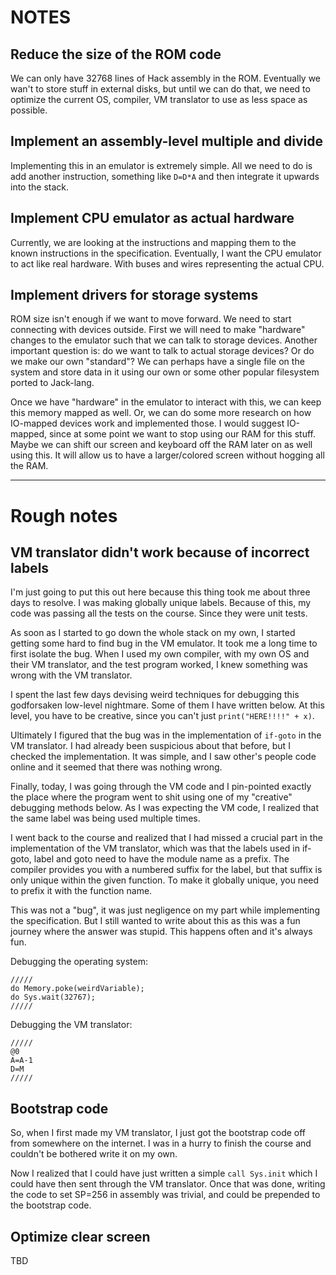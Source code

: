# NOTES
## Reduce the size of the ROM code

We can only have 32768 lines of Hack assembly in the ROM. Eventually we wan't to
store stuff in external disks, but until we can do that, we need to optimize the
current OS, compiler, VM translator to use as less space as possible.

## Implement an assembly-level multiple and divide

Implementing this in an emulator is extremely simple. All we need to do is add
another instruction, something like `D=D*A` and then integrate it upwards into
the stack.

## Implement CPU emulator as actual hardware

Currently, we are looking at the instructions and mapping them to the known
instructions in the specification. Eventually, I want the CPU emulator to act
like real hardware. With buses and wires representing the actual CPU.

## Implement drivers for storage systems

ROM size isn't enough if we want to move forward. We need to start connecting
with devices outside. First we will need to make "hardware" changes to the
emulator such that we can talk to storage devices. Another important question
is: do we want to talk to actual storage devices? Or do we make our own
"standard"?  We can perhaps have a single file on the system and store data in
it using our own or some other popular filesystem ported to Jack-lang.

Once we have "hardware" in the emulator to interact with this, we can keep this
memory mapped as well. Or, we can do some more research on how IO-mapped devices
work and implemented those. I would suggest IO-mapped, since at some point we
want to stop using our RAM for this stuff. Maybe we can shift our screen and
keyboard off the RAM later on as well using this. It will allow us to have a
larger/colored screen without hogging all the RAM.

----

# Rough notes
## VM translator didn't work because of incorrect labels

I'm just going to put this out here because this thing took me about three days
to resolve. I was making globally unique labels. Because of this, my code was
passing all the tests on the course. Since they were unit tests.

As soon as I started to go down the whole stack on my own, I started getting
some hard to find bug in the VM emulator. It took me a long time to first
isolate the bug. When I used my own compiler, with my own OS and their VM
translator, and the test program worked, I knew something was wrong with the VM
translator.

I spent the last few days devising weird techniques for debugging this 
godforsaken low-level nightmare. Some of them I have written below. At this
level, you have to be creative, since you can't just `print("HERE!!!!" + x)`.

Ultimately I figured that the bug was in the implementation of `if-goto` in the
VM translator. I had already been suspicious about that before, but I checked
the implementation. It was simple, and I saw other's people code online and it
seemed that there was nothing wrong.

Finally, today, I was going through the VM code and I pin-pointed exactly the
place where the program went to shit using one of my "creative" debugging
methods below. As I was expecting the VM code, I realized that the same label
was being used multiple times.

I went back to the course and realized that I had missed a crucial part in the
implementation of the VM translator, which was that the labels used in if-goto,
label and goto need to have the module name as a prefix. The compiler provides
you with a numbered suffix for the label, but that suffix is only unique within
the given function. To make it globally unique, you need to prefix it with the
function name.

This was not a "bug", it was just negligence on my part while implementing the
specification. But I still wanted to write about this as this was a fun journey
where the answer was stupid. This happens often and it's always fun.


Debugging the operating system:

```
/////
do Memory.poke(weirdVariable);
do Sys.wait(32767);
/////
```

Debugging the VM translator:

```
/////
@0
A=A-1
D=M
/////
```

## Bootstrap code

So, when I first made my VM translator, I just got the bootstrap code off from
somewhere on the internet. I was in a hurry to finish the course and couldn't be
bothered write it on my own.

Now I realized that I could have just written a simple `call Sys.init` which I
could have then sent through the VM translator. Once that was done, writing the
code to set SP=256 in assembly was trivial, and could be prepended to the
bootstrap code.

## Optimize clear screen

TBD
